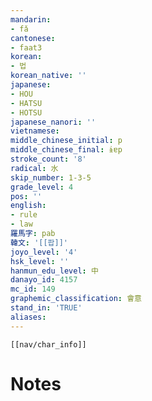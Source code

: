 ```yaml
---
mandarin:
- fǎ
cantonese:
- faat3
korean:
- 법
korean_native: ''
japanese:
- HOU
- HATSU
- HOTSU
japanese_nanori: ''
vietnamese:
middle_chinese_initial: p
middle_chinese_final: ɨɐp
stroke_count: '8'
radical: 水
skip_number: 1-3-5
grade_level: 4
pos: ''
english:
- rule
- law
羅馬字: pab
韓文: '[[팝]]'
joyo_level: '4'
hsk_level: ''
hanmun_edu_level: 中
danayo_id: 4157
mc_id: 149
graphemic_classification: 會意
stand_in: 'TRUE'
aliases:
---
```

```meta-bind-embed
[[nav/char_info]]
```

# Notes
